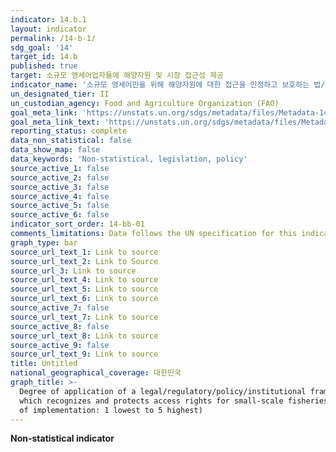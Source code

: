 ```yaml
---
indicator: 14.b.1
layout: indicator
permalink: /14-b-1/
sdg_goal: '14'
target_id: 14.b
published: true
target: 소규모 영세어업자들에 해양자원 및 시장 접근성 제공
indicator_name: '소규모 영세어민을 위해 해양자원에 대한 접근을 인정하고 보호하는 법/규제/정책/제도적인 프레임워크의 국가별 적용 단계에서의 진척도 '
un_designated_tier: II
un_custodian_agency: Food and Agriculture Organization (FAO)
goal_meta_link: 'https://unstats.un.org/sdgs/metadata/files/Metadata-14-0b-01.pdf'
goal_meta_link_text: 'https://unstats.un.org/sdgs/metadata/files/Metadata-14-0b-01.pdf'
reporting_status: complete
data_non_statistical: false
data_show_map: false
data_keywords: 'Non-statistical, legislation, policy'
source_active_1: false
source_active_2: false
source_active_3: false
source_active_4: false
source_active_5: false
source_active_6: false
indicator_sort_order: 14-bb-01
comments_limitations: Data follows the UN specification for this indicator.
graph_type: bar
source_url_text_1: Link to source
source_url_text_2: Link to Source
source_url_3: Link to source
source_url_text_4: Link to source
source_url_text_5: Link to source
source_url_text_6: Link to source
source_active_7: false
source_url_text_7: Link to source
source_active_8: false
source_url_text_8: Link to source
source_active_9: false
source_url_text_9: Link to source
title: Untitled
national_geographical_coverage: 대한민국
graph_title: >-
  Degree of application of a legal/regulatory/policy/institutional framework
  which recognizes and protects access rights for small-scale fisheries (level
  of implementation: 1 lowest to 5 highest)
---
```

**Non-statistical indicator**
